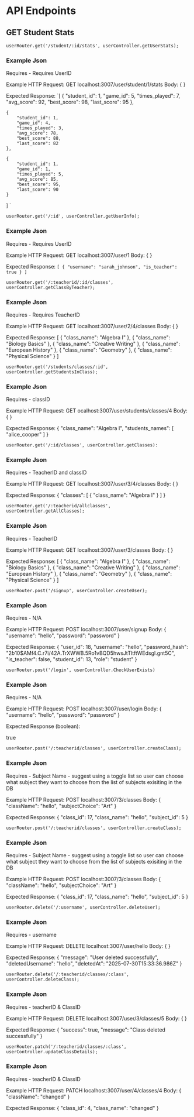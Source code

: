 # API Endpoints

## GET Student Stats
`userRouter.get('/student/:id/stats', userController.getUserStats); `
### Example Json

Requires - Requires UserID

Example HTTP Request: 
GET localhost:3007/user/student/1/stats
Body: {
}

Expected Response:
`[
{
        "student_id": 1,
        "game_id": 5,
        "times_played": 7,
        "avg_score": 92,
        "best_score": 98,
        "last_score": 95
    },

    {
        "student_id": 1,
        "game_id": 4,
        "times_played": 3,
        "avg_score": 78,
        "best_score": 88,
        "last_score": 82
    },

    {
        "student_id": 1,
        "game_id": 1,
        "times_played": 5,
        "avg_score": 85,
        "best_score": 95,
        "last_score": 90
    }
] `



`userRouter.get('/:id', userController.getUserInfo); `
### Example Json

Requires - Requires UserID

Example HTTP Request: 
GET localhost:3007/user/1
Body: {
}

Expected Response:
`[
    {
        "username": "sarah_johnson",
        "is_teacher": true
    }
]`



`userRouter.get('/:teacherid/:id/classes', userController.getClassByTeacher);` 
### Example Json

Requires - Requires TeacherID

Example HTTP Request: 
GET localhost:3007/user/2/4/classes
Body: {
}

Expected Response:
[
    {
        "class_name": "Algebra I"
    },
    {
        "class_name": "Biology Basics"
    },
    {
        "class_name": "Creative Writing"
    },
    {
        "class_name": "European History"
    },
    {
        "class_name": "Geometry"
    },
    {
        "class_name": "Physical Science"
    }
]




`userRouter.get('/students/classes/:id', userController.getStudentsInClass);`
### Example Json

Requires - classID

Example HTTP Request: 
GET ocalhost:3007/user/students/classes/4
Body: {
}

Expected Response:
{
    "class_name": "Algebra I",
    "students_names": [
        "alice_cooper"
    ]
}


`userRouter.get('/:id/classes', userController.getClasses):`  

### Example Json

Requires - TeacherID and classID

Example HTTP Request: 
GET localhost:3007/user/3/4/classes
Body: {
}

Expected Response:
{
    "classes": [
        {
            "class_name": "Algebra I"
        }
    ]
}

`userRouter.get('/:teacherid/allclasses', userController.getAllClasses);`
### Example Json

Requires - TeacherID 

Example HTTP Request: 
GET localhost:3007/user/3/classes
Body: {
}

Expected Response:
[
    {
        "class_name": "Algebra I"
    },
    {
        "class_name": "Biology Basics"
    },
    {
        "class_name": "Creative Writing"
    },
    {
        "class_name": "European History"
    },
    {
        "class_name": "Geometry"
    },
    {
        "class_name": "Physical Science"
    }
]


`userRouter.post('/signup', userController.createUser);`
### Example Json
Requires - N/A

Example HTTP Request: 
POST localhost:3007/user/signup
Body: {
    "username": "hello",
    "password": "password"
}

Expected Response:
{
    "user_id": 18,
    "username": "hello",
    "password_hash": "$2b$10$AMf4.C.r7i/42A.TrXWWB.5Ro1vBQD5hwsJtTltftWEdsgI.gnt5C",
    "is_teacher": false,
    "student_id": 13,
    "role": "student"
}

`userRouter.post('/login', userController.CheckUserExists)`
### Example Json
Requires - N/A

Example HTTP Request: 
POST localhost:3007/user/login
Body: {
    "username": "hello",
    "password": "password"
}

Expected Response (boolean):

true 

`userRouter.post('/:teacherid/classes', userController.createClass); `

### Example Json
Requires - Subject Name - suggest using a toggle list so user can choose what subject they want to choose from the list of subjects exisiting in the DB

Example HTTP Request: 
POST localhost:3007/3/classes
Body: {
    "className": "hello",
    "subjectChoice": "Art"
}

Expected Response:
{
    "class_id": 17,
    "class_name": "hello",
    "subject_id": 5
}

`userRouter.post('/:teacherid/classes', userController.createClass);`
### Example Json
Requires - Subject Name - suggest using a toggle list so user can choose what subject they want to choose from the list of subjects exisiting in the DB

Example HTTP Request: 
POST localhost:3007/3/classes
Body: {
    "className": "hello",
    "subjectChoice": "Art"
}

Expected Response:
{
    "class_id": 17,
    "class_name": "hello",
    "subject_id": 5
}

`userRouter.delete('/:username', userController.deleteUser);`
### Example Json
Requires - username

Example HTTP Request: 
DELETE localhost:3007/user/hello
Body: {
}

Expected Response:
{
    "message": "User deleted successfully",
    "deletedUsername": "hello",
    "deletedAt": "2025-07-30T15:33:36.986Z"
}

`userRouter.delete('/:teacherid/classes/:class', userController.deleteClass);`  
### Example Json
Requires - teacherID & ClassID

Example HTTP Request: 
DELETE localhost:3007/user/3/classes/5
Body: {
}

Expected Response:
{
    "success": true,
    "message": "Class deleted successfully"
}

`userRouter.patch('/:teacherid/classes/:class', userController.updateClassDetails); `
### Example Json
Requires - teacherID & ClassID

Example HTTP Request: 
PATCH localhost:3007/user/4/classes/4
Body: {
    "className": "changed"
}

Expected Response:
{
    "class_id": 4,
    "class_name": "changed"
}
